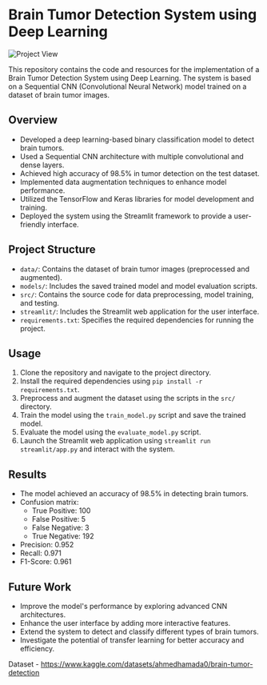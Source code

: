 # Brain Tumor Detection System using Deep Learning
![Project View](https://drive.google.com/file/d/1IweefrHVf43DkLpx0IjiV6gydjNDgje1/view?usp=sharing)

This repository contains the code and resources for the implementation of a Brain Tumor Detection System using Deep Learning. The system is based on a Sequential CNN (Convolutional Neural Network) model trained on a dataset of brain tumor images.

## Overview
- Developed a deep learning-based binary classification model to detect brain tumors.
- Used a Sequential CNN architecture with multiple convolutional and dense layers.
- Achieved high accuracy of 98.5% in tumor detection on the test dataset.
- Implemented data augmentation techniques to enhance model performance.
- Utilized the TensorFlow and Keras libraries for model development and training.
- Deployed the system using the Streamlit framework to provide a user-friendly interface.

## Project Structure
- `data/`: Contains the dataset of brain tumor images (preprocessed and augmented).
- `models/`: Includes the saved trained model and model evaluation scripts.
- `src/`: Contains the source code for data preprocessing, model training, and testing.
- `streamlit/`: Includes the Streamlit web application for the user interface.
- `requirements.txt`: Specifies the required dependencies for running the project.

## Usage
1. Clone the repository and navigate to the project directory.
2. Install the required dependencies using `pip install -r requirements.txt`.
3. Preprocess and augment the dataset using the scripts in the `src/` directory.
4. Train the model using the `train_model.py` script and save the trained model.
5. Evaluate the model using the `evaluate_model.py` script.
6. Launch the Streamlit web application using `streamlit run streamlit/app.py` and interact with the system.

## Results
- The model achieved an accuracy of 98.5% in detecting brain tumors.
- Confusion matrix:
    - True Positive: 100
    - False Positive: 5
    - False Negative: 3
    - True Negative: 192
- Precision: 0.952
- Recall: 0.971
- F1-Score: 0.961

## Future Work
- Improve the model's performance by exploring advanced CNN architectures.
- Enhance the user interface by adding more interactive features.
- Extend the system to detect and classify different types of brain tumors.
- Investigate the potential of transfer learning for better accuracy and efficiency.


Dataset - https://www.kaggle.com/datasets/ahmedhamada0/brain-tumor-detection



